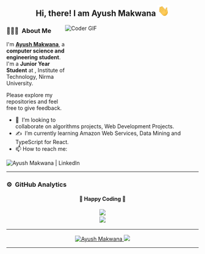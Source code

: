 <!--
**ayushmkwn/ayushmkwn** is a ✨ _special_ ✨ repository because its `README.md` (this file) appears on your GitHub profile.

Here are some ideas to get you started:

- 🔭 I’m currently working on ...
- 🌱 I’m currently learning ...
- 👯 I’m looking to collaborate on ...
- 🤔 I’m looking for help with ...
- 💬 Ask me about ...
- 📫 How to reach me: ...
- 😄 Pronouns: ...
- ⚡ Fun fact: ...
-->

<div align="center">
  <h2> 
    Hi, there! I am Ayush Makwana <img src="https://github.com/ayushmkwn/ayushmkwn/blob/main/hi.gif" width="30px">
  </h2>
</div>

<img align="right" alt="Coder GIF" height=250 width=350 src="https://logimp.files.wordpress.com/2019/01/viral-p-1.gif?w=334"/></img>
### 👨🏻‍💻 &nbsp;About Me
I'm **[Ayush Makwana](https://github.com/ayushmkwn)**, a **computer science and engineering student**. I'm a **Junior Year Student** at , Institute of Technology, Nirma University.


Please explore my repositories and feel free to give feedback.

- 🤝 &nbsp;I’m looking to collaborate on algorithms projects, Web Development Projects.
- ✍️ &nbsp;I’m currently learning Amazon Web Services, Data Mining and TypeScript for React. 
- 📫 How to reach me: 

[<img align = "left" alt="Ayush Makwana | LinkedIn" height="30px" src="https://www.flaticon.com/svg/static/icons/svg/725/725337.svg"/>](https://www.linkedin.com/in/ayush-makwana-039394172/)

</br>
<hr>

### ⚙️ &nbsp;GitHub Analytics

<div align="center">
  <h4> 
    🏃 Happy Coding 🏃 
  </h4>
</div>
<p align="center">
  <a href="https://github.com/ayushmkwn">
    <img height="180em" src="https://github-readme-stats.vercel.app/api?username=ayushmkwn&count_private=true&theme=onedark&hide_border=true&show_icons=true&include_all_commits=true"/><br>
    <img height="180em" src="https://github-readme-stats.vercel.app/api/top-langs/?username=ayushmkwn&theme=onedark&hide_border=true&langs_count=9&layout=compact"/>
  </a>
</p>

---

<p align="center">
<a href="https://github.com/ayushmkwn">
  <img src="https://komarev.com/ghpvc/?username=ayushmkwn" alt="Ayush Makwana" />
  <img src="https://img.shields.io/github/followers/ayushmkwn?style=flat&color=red&label=GitHub%20Followers%20"/></a></a>
</p>

---

